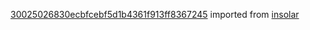 [30025026830ecbfcebf5d1b4361f913ff8367245](https://github.com/insolar/insolar/commit/30025026830ecbfcebf5d1b4361f913ff8367245) imported from [insolar](https://github.com/insolar/insolar)
